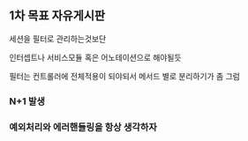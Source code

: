 ## 1차 목표 자유게시판

세션을 필터로 관리하는것보단

인터셉트나 서비스모듈 혹은 어노테이션으로 해야될듯

필터는 컨트롤러에 전체적용이 되야되서 메서드 별로 분리하기가 좀 그럼


### N+1 발생

### 예외처리와 에러핸들링을 항상 생각하자
